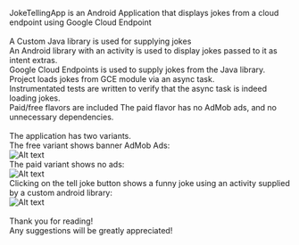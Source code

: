  JokeTellingApp is an Android Application that displays jokes from a cloud endpoint using Google Cloud Endpoint <br />
 <br />
 A Custom Java library is used for supplying jokes <br />
 An Android library with an activity is used to display jokes passed to it as intent extras. <br />
 Google Cloud Endpoints is used to supply jokes from the Java library. Project loads jokes from GCE module via an async task. <br />
 Instrumentated tests are written to verify that the async task is indeed loading jokes. <br />
 Paid/free flavors are included The paid flavor has no AdMob ads, and no unnecessary dependencies. <br />
 <br />
 The application has two variants. <br />
 The free variant shows banner AdMob Ads: <br />
 ![Alt text](screenshots/main_screen_free "Free Main Screen") <br />
 The paid variant shows no ads: <br />
 ![Alt text](screenshots/main_screen_paid "Paid Main Screen") <br />
 Clicking on the tell joke button shows a funny joke using an activity supplied by a custom android library: <br />
 ![Alt text](screenshots/joke_screen "Funny Joke") <br />
 <br />
 Thank you for reading! <br />
 Any suggestions will be greatly appreciated! <br />

